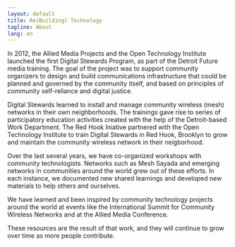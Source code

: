 ```yaml
---
layout: default
title: Re(Building) Technology
tagline: About
lang: en
---
```


In 2012, the Allied Media Projects and the Open Technology Institute launched the first Digital Stewards Program, as part of the Detroit Future media training. The goal of the project was to support community organizers to design and build communications infrastructure that could be planned and governed by the community itself, and based on principles of community self-reliance and digital justice.

Digital Stewards learned to install and manage community wireless (mesh) networks in their own neighborhoods. The trainings gave rise to series of participatory education activities created with the help of the Detroit-based Work Department. The Red Hook Iniative partnered with the Open Technology Institute to train Digital Stewards in Red Hook, Brooklyn to grow and maintain the community wireless network in their neigborhood.

Over the last several years, we have co-organized workshops with community technologists. Networks such as Mesh Sayada and emerging networks in communities around the world grew out of these efforts. In each instance, we documented new shared learnings and developed new materials to help others and ourselves. 

We have learned and been inspired by community technology projects around the world at events like the International Summit for Community Wireless Networks and at the Allied Media Conference.

These resources are the result of that work, and they will continue to grow over time as more people contribute.
